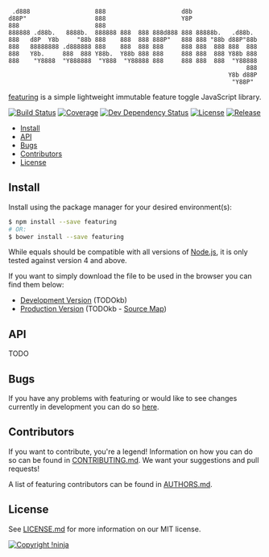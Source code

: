      .d888                  888                     d8b
    d88P"                   888                     Y8P
    888                     888
    888888 .d88b.   8888b.  888888 888  888 888d888 888 88888b.   .d88b.
    888   d8P  Y8b     "88b 888    888  888 888P"   888 888 "88b d88P"88b
    888   88888888 .d888888 888    888  888 888     888 888  888 888  888
    888   Y8b.     888  888 Y88b.  Y88b 888 888     888 888  888 Y88b 888
    888    "Y8888  "Y888888  "Y888  "Y88888 888     888 888  888  "Y88888
                                                                      888
                                                                 Y8b d88P
                                                                  "Y88P"

[featuring](https://github.com/NotNinja/featuring) is a simple lightweight immutable feature toggle JavaScript library.

[![Build Status](https://img.shields.io/travis/NotNinja/featuring/develop.svg?style=flat-square)](https://travis-ci.org/NotNinja/featuring)
[![Coverage](https://img.shields.io/coveralls/NotNinja/featuring/develop.svg?style=flat-square)](https://coveralls.io/github/NotNinja/featuring)
[![Dev Dependency Status](https://img.shields.io/david/dev/NotNinja/featuring.svg?style=flat-square)](https://david-dm.org/NotNinja/featuring?type=dev)
[![License](https://img.shields.io/npm/l/featuring.svg?style=flat-square)](https://github.com/NotNinja/featuring/blob/master/LICENSE.md)
[![Release](https://img.shields.io/npm/v/featuring.svg?style=flat-square)](https://www.npmjs.com/package/featuring)

* [Install](#install)
* [API](#api)
* [Bugs](#bugs)
* [Contributors](#contributors)
* [License](#license)

## Install

Install using the package manager for your desired environment(s):

``` bash
$ npm install --save featuring
# OR:
$ bower install --save featuring
```

While equals should be compatible with all versions of [Node.js](https://nodejs.org), it is only tested against version
4 and above.

If you want to simply download the file to be used in the browser you can find them below:

* [Development Version](https://cdn.rawgit.com/NotNinja/featuring/master/dist/featuring.js) (TODOkb)
* [Production Version](https://cdn.rawgit.com/NotNinja/featuring/master/dist/featuring.min.js) (TODOkb - [Source Map](https://cdn.rawgit.com/NotNinja/featuring/master/dist/featuring.min.js.map))

## API

TODO

## Bugs

If you have any problems with featuring or would like to see changes currently in development you can do so
[here](https://github.com/NotNinja/featuring/issues).

## Contributors

If you want to contribute, you're a legend! Information on how you can do so can be found in
[CONTRIBUTING.md](https://github.com/NotNinja/featuring/blob/master/CONTRIBUTING.md). We want your suggestions and pull
requests!

A list of featuring contributors can be found in
[AUTHORS.md](https://github.com/NotNinja/featuring/blob/master/AUTHORS.md).

## License

See [LICENSE.md](https://github.com/NotNinja/featuring/raw/master/LICENSE.md) for more information on our MIT license.

[![Copyright !ninja](https://cdn.rawgit.com/NotNinja/branding/master/assets/copyright/base/not-ninja-copyright-186x25.png)](https://not.ninja)
